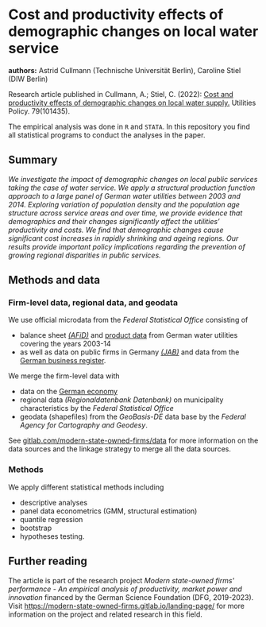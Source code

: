 # Cost and productivity effects of demographic changes on local water service

**authors:** Astrid Cullmann (Technische Universit&auml;t Berlin), Caroline Stiel (DIW Berlin)

Research article published in Cullmann, A.; Stiel, C. (2022): [Cost and productivity effects of demographic changes on local water supply.](https://doi.org/10.1016/j.jup.2022.101435) Utilities Policy. 79(101435).

The empirical analysis was done in `R` and `STATA`. In this repository you find all statistical programs to conduct the analyses in the paper.

## Summary

_We investigate the impact of demographic changes on local public services taking the case of water service. We apply a structural production function approach to a large panel of German water utilities between 2003 and 2014. Exploring variation of population density and the population age structure across service areas and over time, we provide evidence that demographics and their changes significantly affect the utilities’ productivity and costs. We find that demographic changes cause significant cost increases in rapidly shrinking and ageing regions. Our results provide important policy implications regarding the prevention of growing regional disparities in public services._

## Methods and data

### Firm-level data, regional data, and geodata

 We use official microdata from the _Federal Statistical Office_ consisting of

- balance sheet [_(AFiD)_](https://gitlab.com/modern-state-owned-firms/data/afid-data) and [product data](https://gitlab.com/modern-state-owned-firms/data/public-water-supply) from German water utilities covering the years 2003-14
- as well as data on public firms in Germany [_(JAB)_](https://doi.org/10.21242/71811.2016.00.00.1.1.0) and data from the [German business register](https://doi.org/10.21242/52121.2014.00.00.1.1.0).

We merge the firm-level data with 

-  data on the [German economy](https://gitlab.com/modern-state-owned-firms/data/data-german-economy)
- regional data _(Regionaldatenbank Datenbank)_ on municipality characteristics by the _Federal Statistical Office_
- geodata (shapefiles) from the _GeoBasis-DE_ data base by the _Federal Agency for Cartography and Geodesy_.

See [gitlab.com/modern-state-owned-firms/data](https://gitlab.com/modern-state-owned-firms/data) for more information on the data sources and the linkage strategy to merge all the data sources.

### Methods

We apply different statistical methods including 

- descriptive analyses
- panel data econometrics (GMM, structural estimation)
- quantile regression
- bootstrap
- hypotheses testing.

## Further reading

The article is part of the research project _Modern state-owned firms' performance - An empirical analysis of productivity, market power and innovation_ financed by the German Science Foundation (DFG, 2019-2023). Visit https://modern-state-owned-firms.gitlab.io/landing-page/ for more information on the project and related research in this field.

